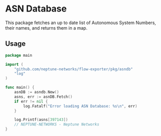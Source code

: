 # ASN Database

This package fetches an up to date list of Autonomous System Numbers, their names, and returns them in a map.

## Usage

```go
package main

import (
	"github.com/neptune-networks/flow-exporter/pkg/asndb"
	"log"
)

func main() {
	asnDB := asndb.New()
	asns, err := asnDB.Fetch()
	if err != nil {
		log.Fatalf("Error loading ASN Database: %s\n", err)
	}

	log.Printf(asns[397143])
	// NEPTUNE-NETWORKS - Neptune Networks
}
```
